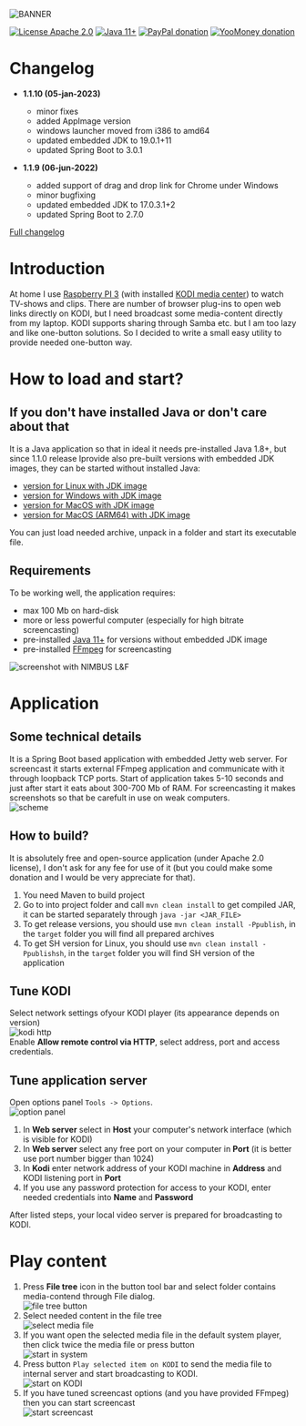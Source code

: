 ![BANNER](assets/github-social-preview.png)

[![License Apache 2.0](https://img.shields.io/badge/license-Apache%20License%202.0-green.svg)](http://www.apache.org/licenses/LICENSE-2.0)
[![Java 11+](https://img.shields.io/badge/java-11%2b-green.svg)](https://bell-sw.com/pages/downloads/#/java-11-lts)
[![PayPal donation](https://img.shields.io/badge/donation-PayPal-cyan.svg)](https://www.paypal.com/cgi-bin/webscr?cmd=_s-xclick&hosted_button_id=AHWJHJFBAWGL2)
[![YooMoney donation](https://img.shields.io/badge/donation-Yoo.money-blue.svg)](https://yoomoney.ru/to/41001158080699)

# Changelog

- __1.1.10 (05-jan-2023)__
  - minor fixes
  - added AppImage version
  - windows launcher moved from i386 to amd64
  - updated embedded JDK to 19.0.1+11
  - updated Spring Boot to 3.0.1

- __1.1.9 (06-jun-2022)__
  - added support of drag and drop link for Chrome under Windows
  - minor bugfixing
  - updated embedded JDK to 17.0.3.1+2
  - updated Spring Boot to 2.7.0

[Full changelog](changelog.txt)

# Introduction

At home I use [Raspberry PI 3](https://www.raspberrypi.org/products/raspberry-pi-3-model-b/) (with installed [KODI media center](https://kodi.tv/)) to watch TV-shows and clips. There are number of browser plug-ins to open web links directly on KODI, but I need broadcast some media-content directly from my laptop. KODI supports sharing through Samba etc. but I am too lazy and like one-button solutions. So I decided to write a small easy utility to provide needed one-button way.

# How to load and start?

## If you don't have installed Java or don't care about that

It is a Java application so that in ideal it needs pre-installed Java 1.8+, but since 1.1.0 release Iprovide also pre-built versions with embedded JDK images, they can be started without installed Java:
 - [version for Linux with JDK image](https://github.com/raydac/ravikoodi-server/releases/download/1.1.9/ravikoodi-app-1.1.9-linux-jdk-amd64.tar.gz)
 - [version for Windows with JDK image](https://github.com/raydac/ravikoodi-server/releases/download/1.1.9/ravikoodi-app-1.1.9-windows-jdk-amd64.zip)
 - [version for MacOS with JDK image](https://github.com/raydac/ravikoodi-server/releases/download/1.1.9/ravikoodi-app-1.1.9-macos-jdk-amd64.zip)
 - [version for MacOS (ARM64) with JDK image](https://github.com/raydac/ravikoodi-server/releases/download/1.1.9/ravikoodi-app-1.1.9-macos-jdk-aarch64.zip)

You can just load needed archive, unpack in a folder and start its executable file.

## Requirements

To be working well, the application requires:
 - max 100 Mb on hard-disk
 - more or less powerful computer (especially for high bitrate screencasting)
 - pre-installed [Java 11+](https://bell-sw.com/) for versions without embedded JDK image
 - pre-installed [FFmpeg](https://www.ffmpeg.org/) for screencasting

![screenshot with NIMBUS L&F](assets/screenshot.png)   

# Application

## Some technical details
It is a Spring Boot based application with embedded Jetty web server. For screencast it starts external FFmpeg application and communicate with it through loopback TCP ports. Start of application takes 5-10 seconds and just after start it eats about 300-700 Mb of RAM. For screencasting it makes screenshots so that be carefult in use on weak computers.   
![scheme](assets/architecture.png)

## How to build?
It is absolutely free and open-source application (under Apache 2.0 license), I don't ask for any fee for use of it (but you could make some donation and I would be very appreciate for that).
1. You need Maven to build project
2. Go to into project folder and call `mvn clean install` to get compiled JAR, it can be started separately through `java -jar <JAR_FILE>`
3. To get release versions, you should use `mvn clean install -Ppublish`, in the `target` folder you will find all prepared archives
4. To get SH version for Linux, you should use `mvn clean install -Ppublishsh`, in the `target` folder you will find SH version of the application

## Tune KODI
Select network settings ofyour KODI player (its appearance depends on version)   
![kodi http](assets/kodi_settings.png)   
Enable __Allow remote control via HTTP__, select address, port and access credentials.

## Tune application server

Open options panel `Tools -> Options`.   
![option panel](assets/optionspanel.png)
1. In __Web server__ select in __Host__ your computer's network interface (which is visible for KODI)
2. In __Web server__ select any free port on your computer in __Port__ (it is better use port number bigger than 1024)
3. In __Kodi__ enter network address of your KODI machine in __Address__ and KODI listening port in __Port__
4. If you use any password protection for access to your KODI, enter needed credentials into __Name__ and __Password__

After listed steps, your local video server is prepared for broadcasting to KODI.

# Play content
1. Press __File tree__ icon in the button tool bar and select folder contains media-contend through File dialog.   
![file tree button](assets/tool_folders.png)
2. Select needed content in the file tree   
![select media file](assets/tree_selected_content.png)
3. If you want open the selected media file in the default system player, then click twice the media file or press button   
![start in system](assets/tool_system_play.png)
4. Press button `Play selected item on KODI` to send the media file to internal server and start broadcasting to KODI.   
![start on KODI](assets/tool_play_on_kodi.png)
5. If you have tuned screencast options (and you have provided FFmpeg) then you can start screencast   
![start screencast](assets/tool_play_screencast.png)  
